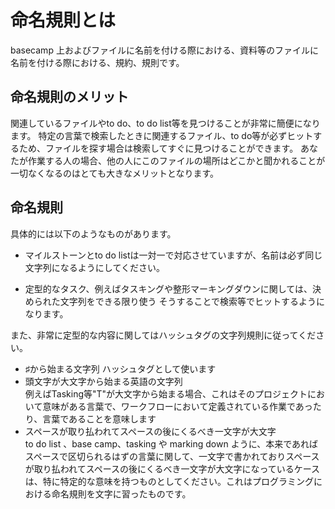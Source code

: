 命名規則とは
===========
basecamp 上およびファイルに名前を付ける際における、資料等のファイルに名前を付ける際における、規約、規則です。

命名規則のメリット
------------------
関連しているファイルやto do、to do list等を見つけることが非常に簡便になります。
特定の言葉で検索したときに関連するファイル、to do等が必ずヒットするため、ファイルを探す場合は検索してすぐに見つけることができます。 
あなたが作業する人の場合、他の人にこのファイルの場所はどこかと聞かれることが一切なくなるのはとても大きなメリットとなります。

命名規則
--------
具体的には以下のようなものがあります。

- マイルストーンとto do listは一対一で対応させていますが、名前は必ず同じ文字列になるようにしてください。

- 定型的なタスク、例えばタスキングや整形マーキングダウンに関しては、決められた文字列をできる限り使う
そうすることで検索等でヒットするようになります。


また、非常に定型的な内容に関してはハッシュタグの文字列規則に従ってください。

- ♯から始まる文字列
ハッシュタグとして使います
- 頭文字が大文字から始まる英語の文字列  
例えばTasking等"T"が大文字から始まる場合、これはそのプロジェクトにおいて意味がある言葉で、ワークフローにおいて定義されている作業であったり、言葉であることを意味します
- スペースが取り払われてスペースの後にくるべき一文字が大文字  
to do list 、base camp、tasking や marking down ように、本来であればスペースで区切られるはずの言葉に関して、一文字で書かれておりスペースが取り払われてスペースの後にくるべき一文字が大文字になっているケースは、特に特定的な意味を持つものとしてください。これはプログラミングにおける命名規則を文字に習ったものです。
